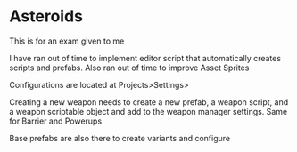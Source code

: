 # Asteroids

This is for an exam given to me


I have ran out of time to implement editor script that automatically creates scripts and prefabs. Also ran out of time to improve Asset Sprites

Configurations are located at Projects>Settings>

Creating a new weapon needs to create a new prefab, a weapon script, and a weapon scriptable object and add to the weapon manager settings. 
Same for Barrier and Powerups

Base prefabs are also there to create variants and configure
